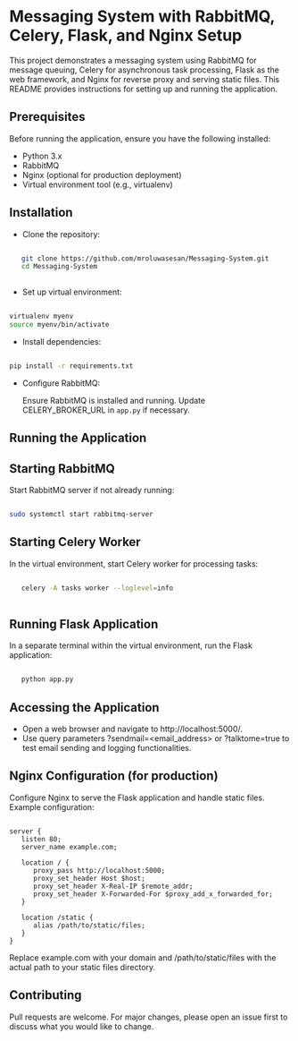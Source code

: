 # Messaging System with RabbitMQ, Celery, Flask, and Nginx Setup

   This project demonstrates a messaging system using RabbitMQ for message queuing, Celery for asynchronous task processing, Flask as the web framework, and Nginx for reverse proxy and serving static files. This README provides instructions for setting up and running the application.

## Prerequisites

   Before running the application, ensure you have the following installed:

   - Python 3.x
   - RabbitMQ
   - Nginx (optional for production deployment)
   - Virtual environment tool (e.g., virtualenv)

## Installation

   - Clone the repository:
   
   </pre>

   ``` bash

      git clone https://github.com/mroluwasesan/Messaging-System.git
      cd Messaging-System 
      
   ```
   </pre>

   -  Set up virtual environment:

   </pre>

   ``` bash

   virtualenv myenv
   source myenv/bin/activate

   ```

   </pre>

   - Install dependencies:

   </pre>

   ``` bash

   pip install -r requirements.txt
   
   ```

   </pre>


   - Configure RabbitMQ:
   
      Ensure RabbitMQ is installed and running. Update CELERY_BROKER_URL in `app.py` if necessary.

   ## Running the Application

   ## Starting RabbitMQ
   
   Start RabbitMQ server if not already running:

   </pre>

   ``` bash

   sudo systemctl start rabbitmq-server

   ```

   </pre>

   ## Starting Celery Worker

   In the virtual environment, start Celery worker for processing tasks:

   </pre>

   ``` bash

      celery -A tasks worker --loglevel=info
      
   ```
   </pre>

   ## Running Flask Application
   
   In a separate terminal within the virtual environment, run the Flask application:

   </pre>

   ``` bash

      python app.py

   ```
   </pre>

   ## Accessing the Application
   - Open a web browser and navigate to http://localhost:5000/.
   - Use query parameters ?sendmail=<email_address> or ?talktome=true to test email sending and logging functionalities. 
   
   ## Nginx Configuration (for production)

   Configure Nginx to serve the Flask application and handle static files. Example configuration:


   </pre>

   ```nginx

   server {
      listen 80;
      server_name example.com;

      location / {
         proxy_pass http://localhost:5000;
         proxy_set_header Host $host;
         proxy_set_header X-Real-IP $remote_addr;
         proxy_set_header X-Forwarded-For $proxy_add_x_forwarded_for;
      }

      location /static {
         alias /path/to/static/files;
      }
   }

   ```
   </pre>

   Replace example.com with your domain and /path/to/static/files with the actual path to your static files directory.

   ## Contributing

   Pull requests are welcome. For major changes, please open an issue first to discuss what you would like to change.

